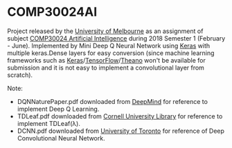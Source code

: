# COMP30024AI

Project released by the [University of Melbourne](https://www.unimelb.edu.au/) as an assignment of subject [COMP30024 Artificial Intelligence](https://handbook.unimelb.edu.au/subjects/comp30024/print) during 2018 Semester 1 (February - June). Implemented by Mini Deep Q Neural Network using [Keras](https://keras.io/) with multiple keras.Dense layers for easy conversion (since machine learning frameworks such as [Keras](https://keras.io/)/[TensorFlow](https://www.tensorflow.org/)/[Theano](http://deeplearning.net/software/theano/) won't be available for submission and it is not easy to implement a convolutional layer from scratch).

Note:
* DQNNaturePaper.pdf downloaded from [DeepMind](https://deepmind.com/research/publications/human-level-control-through-deep-reinforcement-learning/) for reference to implement Deep Q Learning.
* TDLeaf.pdf downloaded from [Cornell University Library](https://arxiv.org/pdf/cs/9901001.pdf) for reference to implement TDLeaf(λ).
* DCNN.pdf downloaded from [University of Toronto](http://www.cs.toronto.edu/~fritz/absps/imagenet.pdf) for reference of Deep Convolutional Neural Network.

